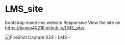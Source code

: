 # LMS_site
bootstrap made lms website Responsive
View the site on https://legion40216.github.io/LMS_site/

![FireShot Capture 033 - LMS - ](https://user-images.githubusercontent.com/47054385/154867714-cf175c3f-c3a4-4d36-9a3a-e86476904c3a.png)

